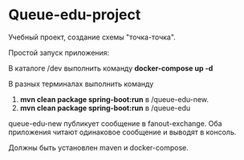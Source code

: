 # Queue-edu-project

Учебный проект, создание схемы "точка-точка".

Простой запуск приложения: 

В каталоге /dev выполнить команду <strong>docker-compose up -d</strong>


В разных терминалах выполнить команду 

1) <strong>mvn clean package spring-boot:run</strong> в /queue-edu-new.
2) <strong>mvn clean package spring-boot:run</strong> в /queue-edu

queue-edu-new публикует сообщение в fanout-exchange. Оба приложения читают одинаковое сообщение и выводят в консоль.

Должны быть установлен maven и docker-compose.


